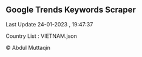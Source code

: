 

## Google Trends Keywords Scraper 
 
Last Update 24-01-2023 , 19:47:37

Country List :
VIETNAM.json



© Abdul Muttaqin 
